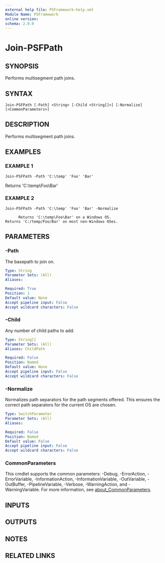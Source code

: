 ```yaml
---
external help file: PSFramework-help.xml
Module Name: PSFramework
online version:
schema: 2.0.0
---
```


# Join-PSFPath

## SYNOPSIS
Performs multisegment path joins.

## SYNTAX

```
Join-PSFPath [-Path] <String> [-Child <String[]>] [-Normalize] [<CommonParameters>]
```

## DESCRIPTION
Performs multisegment path joins.

## EXAMPLES

### EXAMPLE 1
```
Join-PSFPath -Path 'C:\temp' 'Foo' 'Bar'
```

Returns 'C:\temp\Foo\Bar'

### EXAMPLE 2
```
Join-PSFPath -Path 'C:\temp' 'Foo' 'Bar' -Normalize
  
      Returns 'C:\temp\Foo\Bar' on a Windows OS.
Returns 'C:/temp/Foo/Bar' on most non-Windows OSes.
```

## PARAMETERS

### -Path
The basepath to join on.

```yaml
Type: String
Parameter Sets: (All)
Aliases:

Required: True
Position: 1
Default value: None
Accept pipeline input: False
Accept wildcard characters: False
```

### -Child
Any number of child paths to add.

```yaml
Type: String[]
Parameter Sets: (All)
Aliases: ChildPath

Required: False
Position: Named
Default value: None
Accept pipeline input: False
Accept wildcard characters: False
```

### -Normalize
Normalizes path separators for the path segments offered.
This ensures the correct path separators for the current OS are chosen.

```yaml
Type: SwitchParameter
Parameter Sets: (All)
Aliases:

Required: False
Position: Named
Default value: False
Accept pipeline input: False
Accept wildcard characters: False
```

### CommonParameters
This cmdlet supports the common parameters: -Debug, -ErrorAction, -ErrorVariable, -InformationAction, -InformationVariable, -OutVariable, -OutBuffer, -PipelineVariable, -Verbose, -WarningAction, and -WarningVariable. For more information, see [about_CommonParameters](http://go.microsoft.com/fwlink/?LinkID=113216).

## INPUTS

## OUTPUTS

## NOTES

## RELATED LINKS
